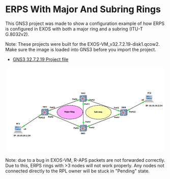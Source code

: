 # ERPS With Major And Subring Rings 

This GNS3 project was made to show a configuration example of how ERPS is configured in EXOS with both a major ring and a subring (ITU-T G.8032v2).

Note: These projects were built for the EXOS-VM_v32.7.2.19-disk1.qcow2.  Make sure the image is loaded into GNS3 before you import the project.

* [GNS3 32.7.2.19 Project file](https://github.com/stewilliams-extr/Virtual_EXOS/blob/master/gns3_projects/erps_subring/erps_subring.zip)

<img src="screenshot.png">

Note: due to a bug in EXOS-VM, R-APS packets are not forwarded correctly. Due to this, ERPS rings with >3 nodes will not work properly. Any nodes not connected directly to the RPL owner will be stuck in "Pending" state.

